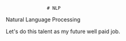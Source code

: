                    # NLP
Natural Language Processing
  
Let's do this talent as my future well paid job.
 
